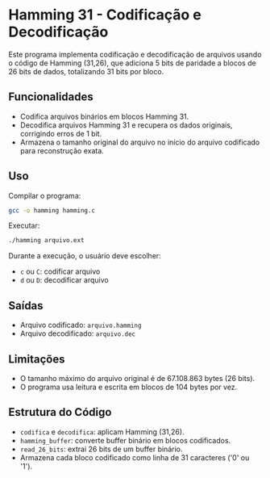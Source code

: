 # Hamming 31 - Codificação e Decodificação

Este programa implementa codificação e decodificação de arquivos usando o código de Hamming (31,26), que adiciona 5 bits de paridade a blocos de 26 bits de dados, totalizando 31 bits por bloco.

## Funcionalidades

- Codifica arquivos binários em blocos Hamming 31.
- Decodifica arquivos Hamming 31 e recupera os dados originais, corrigindo erros de 1 bit.
- Armazena o tamanho original do arquivo no início do arquivo codificado para reconstrução exata.

## Uso

Compilar o programa:

```bash
gcc -o hamming hamming.c
```

Executar:

```bash
./hamming arquivo.ext
```

Durante a execução, o usuário deve escolher:

- `c` ou `C`: codificar arquivo
- `d` ou `D`: decodificar arquivo

## Saídas

- Arquivo codificado: `arquivo.hamming`
- Arquivo decodificado: `arquivo.dec`

## Limitações

- O tamanho máximo do arquivo original é de 67.108.863 bytes (26 bits).
- O programa usa leitura e escrita em blocos de 104 bytes por vez.

## Estrutura do Código

- `codifica` e `decodifica`: aplicam Hamming (31,26).
- `hamming_buffer`: converte buffer binário em blocos codificados.
- `read_26_bits`: extrai 26 bits de um buffer binário.
- Armazena cada bloco codificado como linha de 31 caracteres ('0' ou '1').
